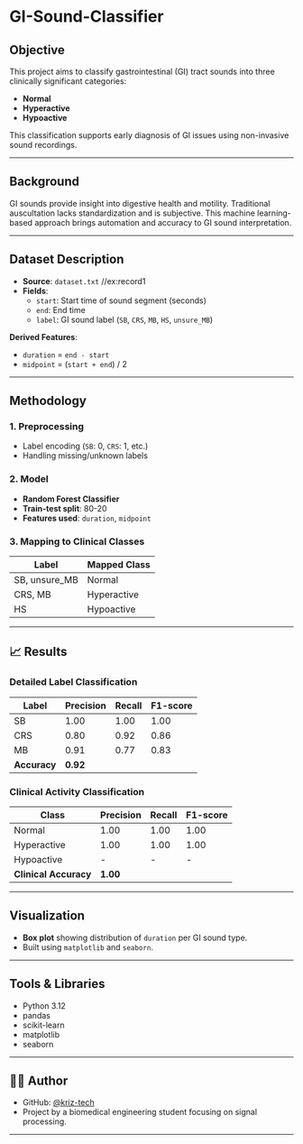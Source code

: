 # GI-Sound-Classifier

##  Objective
This project aims to classify gastrointestinal (GI) tract sounds into three clinically significant categories:
- **Normal**
- **Hyperactive**
- **Hypoactive**

This classification supports early diagnosis of GI issues using non-invasive sound recordings.

---

##  Background
GI sounds provide insight into digestive health and motility. Traditional auscultation lacks standardization and is subjective. This machine learning-based approach brings automation and accuracy to GI sound interpretation.

---

##  Dataset Description
- **Source**: `dataset.txt` //ex:record1
- **Fields**:
  - `start`: Start time of sound segment (seconds)
  - `end`: End time
  - `label`: GI sound label (`SB`, `CRS`, `MB`, `HS`, `unsure_MB`)

**Derived Features**:
- `duration` = `end - start`
- `midpoint` = (`start + end`) / 2

---

## Methodology

### 1. Preprocessing
- Label encoding (`SB`: 0, `CRS`: 1, etc.)
- Handling missing/unknown labels

### 2. Model
- **Random Forest Classifier**
- **Train-test split**: 80-20
- **Features used**: `duration`, `midpoint`

### 3. Mapping to Clinical Classes
| Label       | Mapped Class  |
|-------------|----------------|
| SB, unsure_MB | Normal        |
| CRS, MB       | Hyperactive   |
| HS            | Hypoactive    |

---

## 📈 Results

### Detailed Label Classification
| Label | Precision | Recall | F1-score |
|-------|-----------|--------|----------|
| SB    | 1.00      | 1.00   | 1.00     |
| CRS   | 0.80      | 0.92   | 0.86     |
| MB    | 0.91      | 0.77   | 0.83     |
| **Accuracy** | **0.92** |

### Clinical Activity Classification
| Class       | Precision | Recall | F1-score |
|-------------|-----------|--------|----------|
| Normal      | 1.00      | 1.00   | 1.00     |
| Hyperactive | 1.00      | 1.00   | 1.00     |
| Hypoactive  | -         | -      | -        |
| **Clinical Accuracy** | **1.00** |

---

##  Visualization
- **Box plot** showing distribution of `duration` per GI sound type.
- Built using `matplotlib` and `seaborn`.

---

##  Tools & Libraries
- Python 3.12
- pandas
- scikit-learn
- matplotlib
- seaborn

---

## 🧑‍💻 Author
- GitHub: [@kriz-tech](https://github.com/kriz-tech)
- Project by a biomedical engineering student focusing on signal processing.

---

